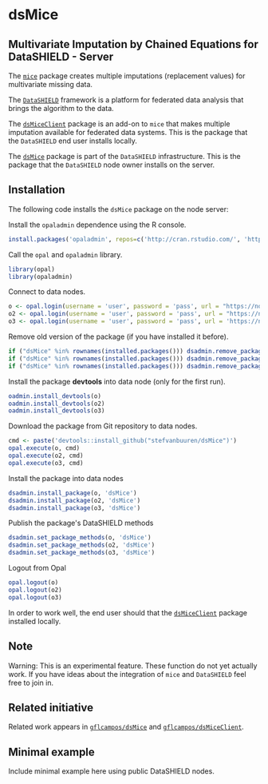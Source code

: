 <!-- README.md is generated from README.Rmd. Please edit that file -->

dsMice
======

Multivariate Imputation by Chained Equations for DataSHIELD - Server
--------------------------------------------------------------------

The [`mice`](https://github.com/stefvanbuuren/mice) package creates multiple imputations (replacement values) for multivariate missing data.

The [`DataSHIELD`](https://github.com/datashield) framework is a platform for federated data analysis that brings the algorithm to the data.

The [`dsMiceClient`](https://github.com/stefvanbuuren/dsMiceClient) package is an add-on to `mice` that makes multiple imputation available for federated data systems. This is the package that the `DataSHIELD` end user installs locally.

The [`dsMice`](https://github.com/stefvanbuuren/dsMice) package is part of the `DataSHIELD` infrastructure. This is the package that the `DataSHIELD` node owner installs on the server.

Installation
------------

The following code installs the `dsMice` package on the node server:

Install the `opaladmin` dependence using the R console.

```R
install.packages('opaladmin', repos=c('http://cran.rstudio.com/', 'http://cran.obiba.org'), dependencies=TRUE)
```
Call the `opal` and `opaladmin` library.
```R
library(opal)
library(opaladmin)
```
Connect to data nodes.
```R
o <- opal.login(username = 'user', password = 'pass', url = "https://node-address-1")
o2 <- opal.login(username = 'user', password = 'pass', url = "https://node-address-2")
o3 <- opal.login(username = 'user', password = 'pass', url = 'https://node-address-3')
```

Remove old version of the package (if you have installed it before).
```R
if ("dsMice" %in% rownames(installed.packages())) dsadmin.remove_package(o, 'dsMice')
if ("dsMice" %in% rownames(installed.packages())) dsadmin.remove_package(o2, 'dsMice')
if ("dsMice" %in% rownames(installed.packages())) dsadmin.remove_package(o3, 'dsMice')
```

Install the package **devtools** into data node (only for the first run).
```R
oadmin.install_devtools(o)
oadmin.install_devtools(o2)
oadmin.install_devtools(o3)
```

Download the package from Git repository to data nodes.
```R
cmd <- paste('devtools::install_github("stefvanbuuren/dsMice")')
opal.execute(o, cmd)
opal.execute(o2, cmd)
opal.execute(o3, cmd)
```

Install the package into data nodes
```R
dsadmin.install_package(o, 'dsMice')
dsadmin.install_package(o2, 'dsMice')
dsadmin.install_package(o3, 'dsMice')
```

Publish the package's DataSHIELD methods
```R
dsadmin.set_package_methods(o, 'dsMice')
dsadmin.set_package_methods(o2, 'dsMice')
dsadmin.set_package_methods(o3, 'dsMice')
```

Logout from Opal
```R
opal.logout(o)
opal.logout(o2)
opal.logout(o3)
```

In order to work well, the end user should that the [`dsMiceClient`](https://github.com/stefvanbuuren/dsMiceClient) package installed locally.

Note
----

Warning: This is an experimental feature. These function do not yet actually work. If you have ideas about the integration of `mice` and `DataSHIELD` feel free to join in.

Related initiative
------------------

Related work appears in [`gflcampos/dsMice`](https://github.com/gflcampos/dsMice) and [`gflcampos/dsMiceClient`](https://github.com/gflcampos/dsMiceClient).

Minimal example
---------------

Include minimal example here using public DataSHIELD nodes.
